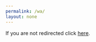 ```yaml
---
permalink: /wa/
layout: none
---
```


If you are not redirected click [here](https://wa.me/601169616961/).



<meta http-equiv="refresh" content="0; URL=https://wa.me/601169616961/" />


